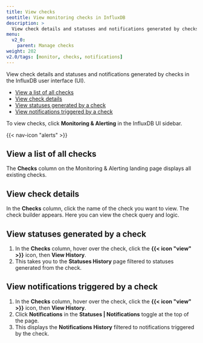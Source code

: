 ```yaml
---
title: View checks
seotitle: View monitoring checks in InfluxDB
description: >
  View check details and statuses and notifications generated by checks in the InfluxDB UI.
menu:
  v2_0:
    parent: Manage checks
weight: 202
v2.0/tags: [monitor, checks, notifications]
---
```


View check details and statuses and notifications generated by checks in the InfluxDB user interface (UI).

- [View a list of all checks](#view-a-list-of-all-checks)
- [View check details](#view-check-details)
- [View statuses generated by a check](#view-statuses-generated-by-a-check)
- [View notifications triggered by a check](#view-notifications-triggered-by-a-check)

To view checks, click **Monitoring & Alerting** in the InfluxDB UI sidebar.

{{< nav-icon "alerts" >}}

## View a list of all checks
The **Checks** column on the Monitoring & Alerting landing page displays all existing checks.

## View check details
In the **Checks** column, click the name of the check you want to view.
The check builder appears.
Here you can view the check query and logic.

## View statuses generated by a check
1.  In the **Checks** column, hover over the check, click the **{{< icon "view" >}}**
    icon, then **View History**.
2.  This takes you to the **Statuses History** page filtered to statuses generated
    from the check.

## View notifications triggered by a check
1.  In the **Checks** column, hover over the check, click the **{{< icon "view" >}}**
    icon, then **View History**.
2.  Click **Notifications** in the **Statuses | Notifications** toggle at the top of the page.
3.  This displays the **Notifications History** filtered to notifications triggered by the check.
